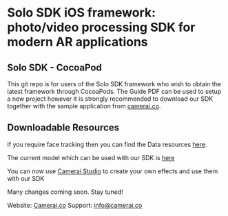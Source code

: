 # Solo SDK iOS framework: photo/video processing SDK for modern AR applications


## Solo SDK -  CocoaPod
This git repo is for users of the Solo SDK framework who wish to obtain the latest
framework through CocoaPods. The Guide PDF can be used to setup a new project however
it is strongly recommended to download our SDK together with the sample application
from [camerai.co](camerai.co).


## Downloadable Resources
If you require face tracking then you can find the Data resources [here](https://github.com/tipitltd/SoloSDK/blob/master/Resources/Data).

The current model which can be used with our SDK is [here](https://github.com/tipitltd/SoloSDK/tree/master/Resources/Models)

You can now use [Camerai Studio](https://camerai.co/studio) to create your own effects and use them with our SDK

Many changes coming soon. Stay tuned!

Website: [Camerai.co](https://camerai.co/)
Support: [info@camerai.co](info@camerai.co)
